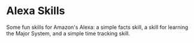 # Alexa Skills
Some fun skills for Amazon's Alexa: a simple facts skill, a skill for learning the Major System, and a simple time tracking skill.
